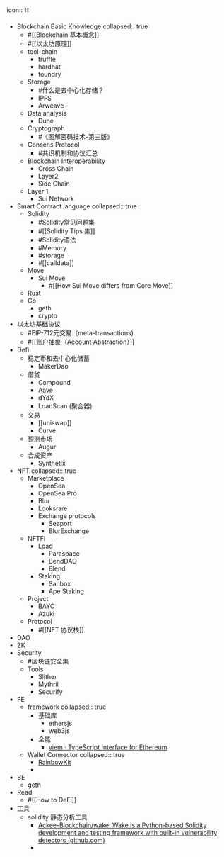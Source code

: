 icon:: ⛓

- Blockchain Basic Knowledge
  collapsed:: true
	- #[[Blockchain 基本概念]]
	- #[[以太坊原理]]
	- tool-chain
		- truffle
		- hardhat
		- foundry
	- Storage
		- #什么是去中心化存储？
		- IPFS
		- Arweave
	- Data analysis
		- Dune
	- Cryptograph
		- #《图解密码技术-第三版》
	- Consens Protocol
		- #共识机制和协议汇总
	- Blockchain Interoperability
		- Cross Chain
		- Layer2
		- Side Chain
	- Layer 1
		- Sui Network
- Smart Contract language
  collapsed:: true
	- Solidity
		- #Solidity常见问题集
		- #[[Solidity Tips 集]]
		- #Solidity语法
		- #Memory
		- #storage
		- #[[calldata]]
	- Move
		- Sui Move
			- #[[How Sui Move differs from Core Move]]
	- Rust
	- Go
		- geth
		- crypto
- 以太坊基础协议
	- #EIP-712元交易（meta-transactions)
	- #[[账户抽象（Account Abstraction）]]
- Defi
	- 稳定币和去中心化储蓄
		- MakerDao
	- 借贷
		- Compound
		- Aave
		- dYdX
		- LoanScan (聚合器)
	- 交易
		- [[uniswap]]
		- Curve
	- 预测市场
		- Augur
	- 合成资产
		- Synthetix
- NFT
  collapsed:: true
	- Marketplace
		- OpenSea
		- OpenSea Pro
		- Blur
		- Looksrare
		- Exchange protocols
			- Seaport
			- BlurExchange
	- NFTFi
		- Load
			- Paraspace
			- BendDAO
			- Blend
		- Staking
			- Sanbox
			- Ape Staking
	- Project
		- BAYC
		- Azuki
	- Protocol
		- #[[NFT 协议栈]]
- DAO
- ZK
- Security
	- #区块链安全集
	- Tools
		- Slither
		- Mythril
		- Securify
- FE
	- framework
	  collapsed:: true
		- 基础库
			- ethersjs
			- web3js
		- 全能
			- [viem · TypeScript Interface for Ethereum](https://viem.sh/)
	- Wallet Connector
	  collapsed:: true
		- [RainbowKit](https://www.rainbowkit.com/zh-CN)
		-
- BE
	- geth
- Read
	- #[[How to DeFi]]
- 工具
	- solidity 静态分析工具
		- [Ackee-Blockchain/wake: Wake is a Python-based Solidity development and testing framework with built-in vulnerability detectors (github.com)](https://github.com/Ackee-Blockchain/wake)
		-